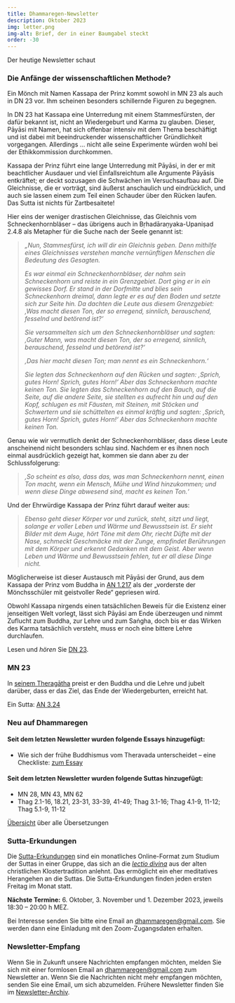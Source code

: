 ```yaml
---
title: Dhammaregen-Newsletter
description: Oktober 2023
img: letter.png
img-alt: Brief, der in einer Baumgabel steckt
order: -30
---
```


Der heutige Newsletter schaut

### Die Anfänge der wissenschaftlichen Methode?

Ein Mönch mit Namen Kassapa der Prinz kommt sowohl in MN 23 als auch in DN 23 vor. Ihm scheinen besonders schillernde Figuren zu begegnen.

In DN 23 hat Kassapa eine Unterredung mit einem Stammesfürsten, der dafür bekannt ist, nicht an Wiedergeburt und Karma zu glauben. Dieser, Pāyāsi mit Namen, hat sich offenbar intensiv mit dem Thema beschäftigt und ist dabei mit beeindruckender wissenschaftlicher Gründlichkeit vorgegangen. Allerdings … nicht alle seine Experimente würden wohl bei der Ethikkommission durchkommen.

Kassapa der Prinz führt eine lange Unterredung mit Pāyāsi, in der er mit beachtlicher Ausdauer und viel Einfallsreichtum alle Argumente Pāyāsis entkräftet; er deckt sozusagen die Schwächen im Versuchsaufbau auf. Die Gleichnisse, die er vorträgt, sind äußerst anschaulich und eindrücklich, und auch sie lassen einem zum Teil einen Schauder über den Rücken laufen. Das Sutta ist nichts für Zartbesaitete!

Hier eins der weniger drastischen Gleichnisse, das Gleichnis vom Schneckenhornbläser – das übrigens auch in Bṛhadāraṇyaka-Upaniṣad 2.4.8 als Metapher für die Suche nach der Seele genannt ist:

>*„Nun, Stammesfürst, ich will dir ein Gleichnis geben. Denn mithilfe eines Gleichnisses verstehen manche vernünftigen Menschen die Bedeutung des Gesagten.*
>
>*Es war einmal ein Schneckenhornbläser, der nahm sein Schneckenhorn und reiste in ein Grenzgebiet. Dort ging er in ein gewisses Dorf. Er stand in der Dorfmitte und blies sein Schneckenhorn dreimal, dann legte er es auf den Boden und setzte sich zur Seite hin. Da dachten die Leute aus diesem Grenzgebiet: ‚Was macht diesen Ton, der so erregend, sinnlich, berauschend, fesselnd und betörend ist?‘*
>
>*Sie versammelten sich um den Schneckenhornbläser und sagten: ‚Guter Mann, was macht diesen Ton, der so erregend, sinnlich, berauschend, fesselnd und betörend ist?‘*
>
>*‚Das hier macht diesen Ton; man nennt es ein Schneckenhorn.‘*
>
>*Sie legten das Schneckenhorn auf den Rücken und sagten: ‚Sprich, gutes Horn! Sprich, gutes Horn!‘ Aber das Schneckenhorn machte keinen Ton. Sie legten das Schneckenhorn auf den Bauch, auf die Seite, auf die andere Seite, sie stellten es aufrecht hin und auf den Kopf, schlugen es mit Fäusten, mit Steinen, mit Stöcken und Schwertern und sie schüttelten es einmal kräftig und sagten: ‚Sprich, gutes Horn! Sprich, gutes Horn!‘ Aber das Schneckenhorn machte keinen Ton.*

Genau wie wir vermutlich denkt der Schneckenhornbläser, dass diese Leute anscheinend nicht besonders schlau sind. Nachdem er es ihnen noch einmal ausdrücklich gezeigt hat, kommen sie dann aber zu der Schlussfolgerung:

>*‚So scheint es also, dass das, was man Schneckenhorn nennt, einen Ton macht, wenn ein Mensch, Mühe und Wind hinzukommen; und wenn diese Dinge abwesend sind, macht es keinen Ton.‘*

Und der Ehrwürdige Kassapa der Prinz führt darauf weiter aus:

>*Ebenso geht dieser Körper vor und zurück, steht, sitzt und liegt, solange er voller Leben und Wärme und Bewusstsein ist. Er sieht Bilder mit dem Auge, hört Töne mit dem Ohr, riecht Düfte mit der Nase, schmeckt Geschmäcke mit der Zunge, empfindet Berührungen mit dem Körper und erkennt Gedanken mit dem Geist. Aber wenn Leben und Wärme und Bewusstsein fehlen, tut er all diese Dinge nicht.*

Möglicherweise ist dieser Austausch mit Pāyāsi der Grund, aus dem Kassapa der Prinz vom Buddha in [AN 1.217](#/sutta/an1.217:1.1/de/sabbamitta) als der „vorderste der Mönchsschüler mit geistvoller Rede“ gepriesen wird. 

Obwohl Kassapa nirgends einen tatsächlichen Beweis für die Existenz einer jenseitigen Welt vorlegt, lässt sich Pāyāsi am Ende überzeugen und nimmt Zuflucht zum Buddha, zur Lehre und zum Saṅgha, doch bis er das Wirken des Karma tatsächlich versteht, muss er noch eine bittere Lehre durchlaufen.

Lesen und *hören* Sie [DN 23](#/sutta/dn23/de/sabbamitta).

### MN 23



In [seinem Theragātha](#/sutta/thag2.41/de/sabbamitta) preist er den Buddha und die Lehre und jubelt darüber, dass er das Ziel, das Ende der Wiedergeburten, erreicht hat.

Ein Sutta: [AN 3.24](#/sutta/an3.24/de/sabbamitta)

### Neu auf Dhammaregen

#### Seit dem letzten Newsletter wurden folgende Essays hinzugefügt:
- Wie sich der frühe Buddhismus vom Theravada unterscheidet – eine Checkliste: [zum Essay](#/wili/buddhismuskunde/frueh-theravada)

#### Seit dem letzten Newsletter wurden folgende Suttas hinzugefügt:
- MN 28, MN 43, MN 62
- Thag 2.1-16, 18.21, 23-31, 33-39, 41-49; Thag 3.1-16; Thag 4.1-9, 11-12; Thag 5.1-9, 11-12

[Übersicht](#/wiki/uebersetzung/uebersicht) über alle Übersetzungen

### Sutta-Erkundungen 

Die [Sutta-Erkundungen](#/wiki/erkundung) sind ein monatliches Online-Format zum Studium der Suttas in einer Gruppe, das sich an die [*lectio divina*](https://de.wikipedia.org/wiki/Lectio_divina) aus der alten christlichen Klostertradition anlehnt. Das ermöglicht ein eher meditatives Herangehen an die Suttas. Die Sutta-Erkundungen finden jeden ersten Freitag im Monat statt. 

**Nächste Termine:** 6. Oktober, 3. November und 1. Dezember 2023, jeweils 18:30 – 20:00 h MEZ.

Bei Interesse senden Sie bitte eine Email an [dhammaregen@gmail.com](mailto:dhammaregen@gmail.com). Sie werden dann eine Einladung mit den Zoom-Zugangsdaten erhalten.

### Newsletter-Empfang

Wenn Sie in Zukunft unsere Nachrichten empfangen möchten, melden Sie sich mit einer formlosen Email an [dhammaregen@gmail.com](mailto:dhammaregen@gmail.com) zum Newsletter an. Wenn Sie die Nachrichten nicht mehr empfangen möchten, senden Sie eine Email, um sich abzumelden. Frühere Newsletter finden Sie im [Newsletter-Archiv](#/wiki/news/inhalt).
  